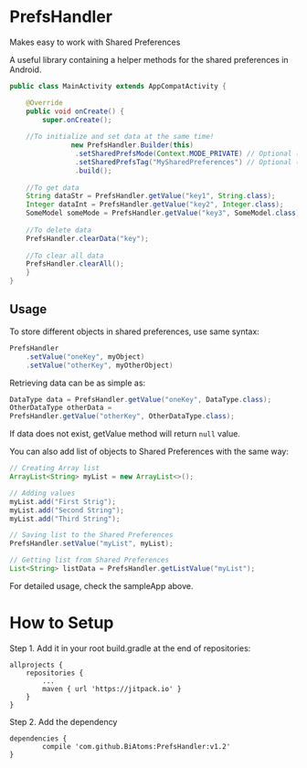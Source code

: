 # PrefsHandler

Makes easy to work with Shared Preferences

A useful library containing a helper methods for the shared preferences in Android.

```Java
public class MainActivity extends AppCompatActivity {

    @Override
    public void onCreate() {
        super.onCreate();
	
	//To initialize and set data at the same time!
               new PrefsHandler.Builder(this)
                .setSharedPrefsMode(Context.MODE_PRIVATE) // Optional (default: Context.MODE_PRIVATE)
                .setSharedPrefsTag("MySharedPreferences") // Optional (default: "MySharedPreferences")
                .build();
		
	//To get data
	String dataStr = PrefsHandler.getValue("key1", String.class);
	Integer dataInt = PrefsHandler.getValue("key2", Integer.class);
	SomeModel someMode = PrefsHandler.getValue("key3", SomeModel.class);
	
	//To delete data
	PrefsHandler.clearData("key");
	
	//To clear all data
	PrefsHandler.clearAll();
    }
}
```


## Usage

To store different objects in shared preferences, use same syntax:

````Java
PrefsHandler
	.setValue("oneKey", myObject)
	.setValue("otherKey", myOtherObject)
````
 
Retrieving data can be as simple as:

````Java
DataType data = PrefsHandler.getValue("oneKey", DataType.class);
OtherDataType otherData = 
PrefsHandler.getValue("otherKey", OtherDataType.class);
````
If data does not exist, getValue method will return `null` value.

You can also add list of objects to Shared Preferences with the same way:

````Java
// Creating Array list 
ArrayList<String> myList = new ArrayList<>();

// Adding values
myList.add("First Strig");
myList.add("Second String");
myList.add("Third String");

// Saving list to the Shared Preferences
PrefsHandler.setValue("myList", myList);

// Getting list from Shared Preferences
List<String> listData = PrefsHandler.getListValue("myList");
````

For detailed usage, check the sampleApp above.

# How to Setup
Step 1. Add it in your root build.gradle at the end of repositories:

	allprojects {
		repositories {
			...
			maven { url 'https://jitpack.io' }
		}
	}
  
Step 2. Add the dependency

	dependencies {
	        compile 'com.github.BiAtoms:PrefsHandler:v1.2'
	}
	

